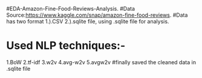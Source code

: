 #EDA-Amazon-Fine-Food-Reviews-Analysis.
#Data Source:https://www.kaggle.com/snap/amazon-fine-food-reviews.
#Data has two format 1.).CSV 2.).sqlite  file, using .sqlite file for analysis.
# Used NLP techniques:-
1.BoW
2.tf-idf
3.w2v
4.avg-w2v
5.avgw2v
#finally saved the cleaned data in .sqlite file

